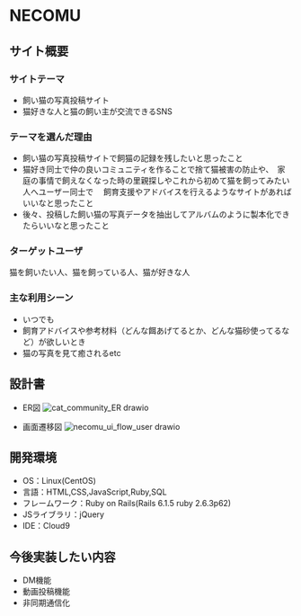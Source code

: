 # NECOMU

## サイト概要

### サイトテーマ
- 飼い猫の写真投稿サイト
- 猫好きな人と猫の飼い主が交流できるSNS

### テーマを選んだ理由
- 飼い猫の写真投稿サイトで飼猫の記録を残したいと思ったこと
- 猫好き同士で仲の良いコミュニティを作ることで捨て猫被害の防止や、　家庭の事情で飼えなくなった時の里親探しやこれから初めて猫を飼ってみたい人へユーザー同士で
　飼育支援やアドバイスを行えるようなサイトがあればいいなと思ったこと
- 後々、投稿した飼い猫の写真データを抽出してアルバムのように製本化できたらいいなと思ったこと


### ターゲットユーザ
猫を飼いたい人、猫を飼っている人、猫が好きな人

### 主な利用シーン
- いつでも
- 飼育アドバイスや参考材料（どんな餌あげてるとか、どんな猫砂使ってるなど）が欲しいとき
- 猫の写真を見て癒されるetc


## 設計書

- ER図
![cat_community_ER drawio](https://user-images.githubusercontent.com/98423401/163701754-ad596ebd-f3c8-430c-b8f9-ede1eda03d1a.png)

- 画面遷移図
![necomu_ui_flow_user drawio](https://user-images.githubusercontent.com/98423401/163701883-2f80d7d2-56f9-4c98-a176-74568be2218e.png)



## 開発環境
- OS：Linux(CentOS)
- 言語：HTML,CSS,JavaScript,Ruby,SQL
- フレームワーク：Ruby on Rails(Rails 6.1.5 ruby 2.6.3p62)
- JSライブラリ：jQuery
- IDE：Cloud9


## 今後実装したい内容
- DM機能
- 動画投稿機能
- 非同期通信化
